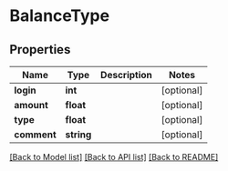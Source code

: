 # BalanceType

## Properties
Name | Type | Description | Notes
------------ | ------------- | ------------- | -------------
**login** | **int** |  | [optional] 
**amount** | **float** |  | [optional] 
**type** | **float** |  | [optional] 
**comment** | **string** |  | [optional] 

[[Back to Model list]](../README.md#documentation-for-models) [[Back to API list]](../README.md#documentation-for-api-endpoints) [[Back to README]](../README.md)


